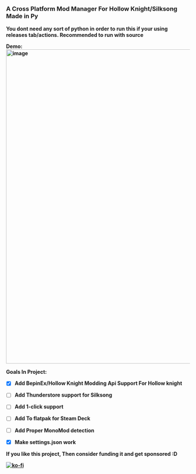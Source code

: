 ### A Cross Platform Mod Manager For Hollow Knight/Silksong Made in Py
<b> You dont need any sort of python in order to run this if your using releases tab/actions. Recommended to run with source

Demo:
<img width="702" height="858" alt="image" src="https://github.com/user-attachments/assets/d8d18a46-366d-4152-8705-5a1545bdecb4" />

Goals In Project:
- [x] Add BepinEx/Hollow Knight Modding Api Support For Hollow knight
- [ ] Add Thunderstore support for Silksong
- [ ] Add 1-click support
- [ ] Add To flatpak for Steam Deck
- [ ] Add Proper MonoMod detection
- [x] Make settings.json work 


If you like this project, Then consider funding it and get sponsored :D




[![ko-fi](https://ko-fi.com/img/githubbutton_sm.svg)](https://ko-fi.com/H2H5ZSV0I)
